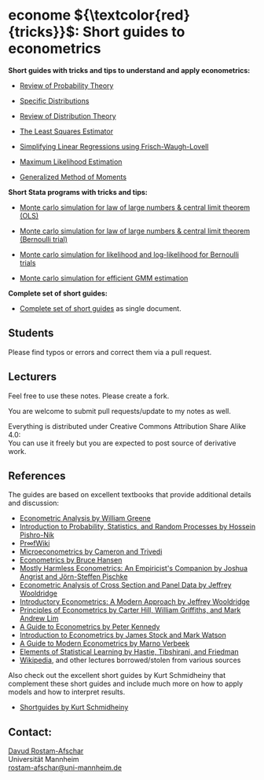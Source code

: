 # econome ${\textcolor{red}{tricks}}$: Short guides to econometrics

**Short guides with tricks and tips to understand and apply econometrics:**

- [Review of Probability Theory](https://github.com/listoflistoflist/econometricks/blob/main/trick%201/trick01.pdf)

- [Specific Distributions](https://github.com/listoflistoflist/econometricks/blob/main/trick%202/trick02.pdf)

- [Review of Distribution Theory](https://github.com/listoflistoflist/econometricks/blob/main/trick%203/trick03.pdf)

- [The Least Squares Estimator](https://github.com/listoflistoflist/econometricks/blob/main/trick%204/trick04.pdf)

- [Simplifying Linear Regressions using Frisch-Waugh-Lovell](https://github.com/listoflistoflist/econometricks/blob/main/trick%205/trick05.pdf)

- [Maximum Likelihood Estimation](https://github.com/listoflistoflist/econometricks/blob/main/trick%206/trick06.pdf)

- [Generalized Method of Moments](https://github.com/listoflistoflist/econometricks/blob/main/trick%207/trick07.pdf)

**Short Stata programs with tricks and tips:**

- [Monte carlo simulation for law of large numbers & central limit theorem (OLS)](https://github.com/listoflistoflist/econometricks/blob/main/trick%204/code/mc_sampling_distribution_OLS_slope.do)

- [Monte carlo simulation for law of large numbers & central limit theorem (Bernoulli trial)](https://github.com/listoflistoflist/econometricks/blob/main/trick%206/code/mc_sampling_distribution_bernoulli.do)

- [Monte carlo simulation for likelihood and log-likelihood for Bernoulli trials](https://github.com/listoflistoflist/econometricks/blob/main/trick%206/code/mc_bernoulli_likelihood.do)

- [Monte carlo simulation for efficient GMM estimation](https://github.com/listoflistoflist/econometricks/blob/main/trick%207/code/gmm.do)

**Complete set of short guides:**

- [Complete set of short guides](https://github.com/listoflistoflist/econometricks/blob/main/tricks/tricks.pdf) as single document.

## Students
Please find typos or errors and correct them via a pull request.

## Lecturers
Feel free to use these notes. Please create a fork.

You are welcome to submit pull requests/update to my notes as well.

Everything is distributed under Creative Commons Attribution Share Alike 4.0:<br /> 
You can use it freely but you are expected to post source of derivative work.

## References
The guides are based on excellent textbooks that provide additional details and discussion:
- [Econometric Analysis by William Greene](https://www.amazon.com/Econometric-Analysis-8th-William-Greene/dp/0134461363)
- [Introduction to Probability, Statistics, and Random Processes by Hossein Pishro-Nik](https://www.probabilitycourse.com/)
- [Pr∞fWiki](https://proofwiki.org/)
- [Microeconometrics by Cameron and Trivedi](https://www.amazon.com/Microeconometrics-Methods-Applications-Colin-Cameron/dp/0521848059)
- [Econometrics by Bruce Hansen](https://www.ssc.wisc.edu/~bhansen/econometrics/)
- [Mostly Harmless Econometrics: An Empiricist's Companion by Joshua Angrist and Jörn-Steffen Pischke](https://www.amazon.de/-/en/Joshua-D-Angrist/dp/0691120358)
- [Econometric Analysis of Cross Section and Panel Data by Jeffrey Wooldridge](https://www.amazon.de/-/en/Jeffrey-M-Wooldridge/dp/0262232588)
- [Introductory Econometrics: A Modern Approach by Jeffrey Wooldridge](https://www.amazon.de/-/en/Jeffrey-Michigan-State-University-Wooldridge/dp/1111531048)
- [Principles of Econometrics by Carter Hill, William Griffiths, and Mark Andrew Lim](https://www.amazon.de/Principles-Econometrics-R-Carter-Hill/dp/0471723606)
- [A Guide to Econometrics by Peter Kennedy](https://www.amazon.de/-/en/Peter-Kennedy/dp/1405182571)
- [Introduction to Econometrics by James Stock and Mark Watson](https://www.amazon.de/-/en/James-H-Stock/dp/1292264454)
- [A Guide to Modern Econometrics by Marno Verbeek](https://www.amazon.de/-/en/Marno-Verbeek/dp/1119951674)
- [Elements of Statistical Learning by Hastie, Tibshirani, and Friedman](https://statweb.stanford.edu/~tibs/ElemStatLearn/)
- [Wikipedia](https://en.wikipedia.org/wiki/Law_of_total_variance), and other lectures borrowed/stolen from various sources

Also check out the excellent short guides by Kurt Schmidheiny that complement these short guides and include much more on how to apply models and how to interpret results.
- [Shortguides by Kurt Schmidheiny](https://www.schmidheiny.name/teaching/shortguides.htm)

## Contact:
[Davud Rostam-Afschar](https://rostam-afschar.de)<br />
Universität Mannheim<br />
rostam-afschar@uni-mannheim.de
